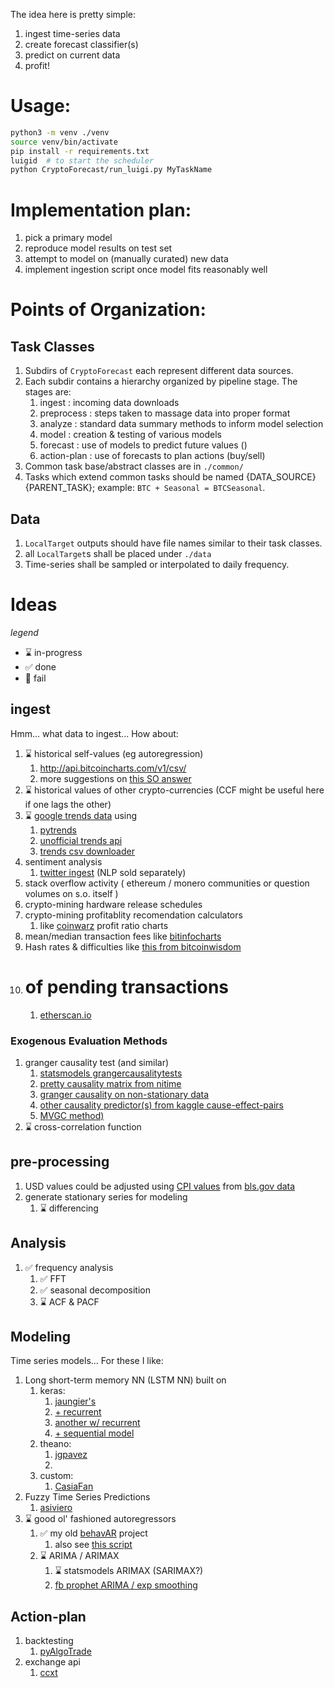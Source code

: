 The idea here is pretty simple:

1. ingest time-series data
2. create forecast classifier(s)
3. predict on current data
4. profit!

# Usage:
```bash
python3 -m venv ./venv
source venv/bin/activate
pip install -r requirements.txt
luigid  # to start the scheduler
python CryptoForecast/run_luigi.py MyTaskName
```

# Implementation plan:
1. pick a primary model
2. reproduce model results on test set
3. attempt to model on (manually curated) new data
4. implement ingestion script once model fits reasonably well

# Points of Organization:
## Task Classes
1. Subdirs of `CryptoForecast` each represent different data sources.
2. Each subdir contains a hierarchy organized by pipeline stage. The stages are:
    1. ingest      : incoming data downloads
    2. preprocess  : steps taken to massage data into proper format
    3. analyze     : standard data summary methods to inform model selection
    4. model       : creation & testing of various models
    5. forecast    : use of models to predict future values ()
    6. action-plan : use of forecasts to plan actions (buy/sell)
3. Common task base/abstract classes are in `./common/`
4. Tasks which extend common tasks should be named {DATA_SOURCE}{PARENT_TASK}; example: `BTC + Seasonal = BTCSeasonal`.

## Data
1. `LocalTarget` outputs should have file names similar to their task classes.
2. all `LocalTarget`s shall be placed under `./data`
3. Time-series shall be sampled or interpolated to daily frequency.

# Ideas
*legend*
* :hourglass: in-progress
* :white_check_mark: done
* :no_entry_sign: fail

## ingest
Hmm... what data to ingest... How about:
1. :hourglass: historical self-values (eg autoregression)
    1. http://api.bitcoincharts.com/v1/csv/
    2. more suggestions on [this SO answer](https://stackoverflow.com/questions/16143266/get-bitcoin-historical-data)
2. :hourglass: historical values of other crypto-currencies (CCF might be useful here if one lags the other)
3. :hourglass: [google trends data](https://trends.google.com/trends/explore?q=bitcoin,litecoin,ethereum) using
    1. [pytrends](https://github.com/GeneralMills/pytrends)
    2. [unofficial trends api](https://github.com/suryasev/unofficial-google-trends-api)
    3. [trends csv downloader](https://github.com/pedrofaustino/google-trends-csv-downloader)
4. sentiment analysis
    1. [twitter ingest](https://stackoverflow.com/questions/21579999/count-number-of-results-for-a-particular-word-on-twitter-api-v1-1) (NLP sold separately)
5. stack overflow activity ( ethereum / monero communities or question volumes on s.o. itself )
6. crypto-mining hardware release schedules
7. crypto-mining profitablity recomendation calculators
    1. like [coinwarz](https://www.coinwarz.com/cryptocurrency) profit ratio charts
8. mean/median transaction fees like [bitinfocharts](https://bitinfocharts.com/comparison/bitcoin-transactionfees.html)
9. Hash rates & difficulties like [this from bitcoinwisdom](https://bitcoinwisdom.com/bitcoin/difficulty)
10. # of pending transactions
    1. [etherscan.io](https://etherscan.io/chart/pendingtx)

### Exogenous Evaluation Methods
1. granger causality test (and similar)
    1. [statsmodels grangercausalitytests](http://www.statsmodels.org/dev/generated/statsmodels.tsa.stattools.grangercausalitytests.html)
    2. [pretty causality matrix from nitime](http://nipy.org/nitime/examples/granger_fmri.html)
    3. [granger causality on non-stationary data](http://davegiles.blogspot.no/2011/04/testing-for-granger-causality.html)
    4. [other causality predictor(s) from kaggle cause-effect-pairs](https://www.kaggle.com/c/cause-effect-pairs/discussion/5702)
    5. [MVGC method)](http://erramuzpe.github.io/C-PAC/blog/2015/06/10/multivariate-granger-causality-in-python-for-fmri-timeseries-analysis/)
2. :hourglass: cross-correlation function

## pre-processing
1. USD values could be adjusted using [CPI values](http://www.usinflationcalculator.com/inflation/consumer-price-index-and-annual-percent-changes-from-1913-to-2008/) from [bls.gov data](https://download.bls.gov/pub/time.series/cu/)
2. generate stationary series for modeling
    1. :hourglass: differencing

## Analysis
1. :white_check_mark: frequency analysis
    1. :white_check_mark: FFT
    2. :white_check_mark: seasonal decomposition
    3. :hourglass: ACF & PACF

## Modeling
Time series models... For these I like:
1. Long short-term memory NN (LSTM NN) built on
    1. keras:
        1. [jaungier's](https://github.com/jaungiers/LSTM-Neural-Network-for-Time-Series-Prediction)
        2. [+ recurrent](https://github.com/yxg383/Time-Series-Prediction-with-LSTM-Recurrent-Neural-Networks-in-Python-with-Keras)
        3. [another w/ recurrent](https://github.com/Yifeng-He/Deep-Learning-Time-Series-Prediction-using-LSTM-Recurrent-Neural-Networks)
        4. [+ sequential model](https://github.com/gcarq/keras-timeseries-prediction)
    2. theano:
        1. [jgpavez](https://github.com/jgpavez/LSTM---Stock-prediction)
        2.
    3. custom:
        1. [CasiaFan](https://github.com/CasiaFan/time_seires_prediction_using_lstm)
2. Fuzzy Time Series Predictions
    1. [asiviero](https://github.com/asiviero/fuzzy_time_series_predictor)
3. :hourglass: good ol' fashioned autoregressors
    1. :white_check_mark: my old [behavAR](https://github.com/7yl4r/BehavAR) project
        1. also see [this script](https://github.com/PIELab/interventionViz/blob/master/behavARX.py)
    2. :hourglass: ARIMA / ARIMAX
        1. :hourglass: statsmodels ARIMAX (SARIMAX?)
        2. [fb prophet ARIMA / exp smoothing](https://research.fb.com/prophet-forecasting-at-scale/)

## Action-plan
1. backtesting
    1. [pyAlgoTrade](http://gbeced.github.io/pyalgotrade/)
2. exchange api
    1. [ccxt](https://github.com/ccxt/ccxt)

